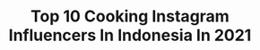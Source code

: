 ---
title: Top 10 Cooking Instagram Influencers In Indonesia In 2021
description: >-
  Find top cooking Instagram influencers in Indonesia in 2021. Most popular hashtags: #masaksimple #foodstagram #foods #kuetradisional.
platform: Instagram
hits: 363
text_top: Analyze the most popular Instagram profiles on inBeat.
text_bottom: Our platform has 363 Instagram influencers like this in Indonesia for you to contact.
profiles:
  - username: "lola.amaria"
    fullname: >-
      Lola Amaria
    bio: >-
      Founder of Lola Amaria Production🌻Cooking addicts🌻Food lover🌻Traveller🌻Enjoying the world🌻 @lolas.cooking Contact : Gia | giapartawinata@gmail.com
    location: "Indonesia"
    followers: 42245
    engagement: 199
    commentsToLikes: 0.037284
    id: ck13cwkdu2ilg0i19xjvsyuj3
    verified: true
    hashtags: "#bikeride, #piknikpedal, #roadbikelife, #gowes"
  - username: "masakan.simple"
    fullname: >-
      Resep Masakan Simple
    bio: >-
      📣 Cooking Channel🍴🍱🥤 📍Malang 🍰 For Bussiness Email / Wa 0815 7521 1544 (Alf) pizza 3 bahan aja ⏬
    location: "Indonesia"
    followers: 164517
    engagement: 614
    commentsToLikes: 0.037799
    id: ck9wdpwtkgq3x0j78cfzlfjse
    verified: false
    hashtags: "#masterchefindonesia, #instagood, #foods, #masaksimple"
  - username: "kaklongteh_"
    fullname: >-
      sitihaidahmahat🇲🇾
    bio: >-
      Dapurku Officeku👩‍🍳 Love Cooking❤ Sendiri masak sendiri makan😁 Masak biase² n berulang seadenye je🤭 Ade gak selit2 pic2📸kesayangan🤗 Tq follow n like🌹🌹
    location: "Indonesia"
    followers: 6246
    engagement: 650
    commentsToLikes: 0.160465
    id: ckf5x8d5wuse10j23hqpdd1k4
    verified: false
    hashtags: "#alhamdulillah, #sayamasak, #lunch, #syukuralhamdulillah"
  - username: "yulichia88"
    fullname: >-
      Helena Yuli
    bio: >-
      💙Cooking and Baking💙 🍃Simple Cuisine🍃 🏡Indonesia🏡 🤍Thanks for like, comment & follow🤍
    location: "Indonesia"
    followers: 64369
    engagement: 166
    commentsToLikes: 0.268238
    id: ck135zlym40vv0i19be6ul7v2
    verified: false
    hashtags: "#homebaking, #kuesederhana, #guniezzt, #reseproemahan"
  - username: "sulli_fant"
    fullname: >-
      M A S U L L I
    bio: >-
      Traveling Cooking planting 🌻 📍Malang East Java - Indonesia 🇮🇩 @letss_plants
    location: "Indonesia"
    followers: 4465
    engagement: 2198
    commentsToLikes: 0.245518
    id: ck0tuu3da8o5f0i19sgvxcy0s
    verified: false
    hashtags: "#jalan2terus, #keluarbentar, #cobanrendeng, #travel"
  - username: "onyah.pingky"
    fullname: >-
      Inspirasi Rumah Peachy Pink
    bio: >-
      🧕🏻 26th 🏠 Sharing & Inspiring with me 🍛 cooking enthusiast
    location: "Indonesia"
    followers: 36139
    engagement: 337
    commentsToLikes: 0.074019
    id: ck5cho4tmr59y0i110zwu5z77
    verified: false
    hashtags: "#shabbylovers, #pinklady, #shabby, #shabbychicstyle"
  - username: "randferdian"
    fullname: >-
      Randi Ferdiansyah
    bio: >-
      🍳Cooking, Food, Traveler, Photograph📷 ___ TikTok : @MaenMasakMasakan Business Inquiry: ❌ No DM 📩 Email : randferdian@gmail.com ___ 👇🏻👇🏻👇🏻👇🏻👇🏻
    location: "Indonesia"
    followers: 150572
    engagement: 555
    commentsToLikes: 0.028170
    id: ckaowm6m59gqp0i78v26mci5k
    verified: false
    hashtags: "#hanzelpremiumsausage, #morejuicymoretasty, #gayahidupsehat, #mille"
  - username: "earlytitania"
    fullname: >-
      Early Titania
    bio: >-
      Ordinary Mom & Wife who loves Cats, rumahHavana with 13 cats, CookingVideography & Capturing beauty through my lens 📸
    location: "Indonesia"
    followers: 57428
    engagement: 83
    commentsToLikes: 0.117541
    id: ckap7eba5jpcb0i786qwogghz
    verified: false
    hashtags: "#plantstyling, #plantsofinstagram, #plantshelfie, #plantsplantsplants"
  - username: "eviwanq"
    fullname: >-
      Evi Wang
    bio: >-
      Hobby : Baking 🍰 & Cooking 🍴 Masakan Rumah 📍Pemangkat, Kalbar
    location: "Indonesia"
    followers: 9794
    engagement: 627
    commentsToLikes: 0.256332
    id: ckap3ekgo2qxp0i786qbudv27
    verified: false
    hashtags: "#rotienak, #rotisourdough, #bawangputihhitam, #starter"
  - username: "dapur.pandamerah"
    fullname: >-
      Menu diet sehat ❤️ lost 20kg
    bio: >-
      💁 Healthy Lifestyle, Pejuang PCOS & pejuang diet defisit kalori, 👶 @sheonalevina 🍲 Cooking by PandaMerah 🏠 JKT Youtube Cara Diet & Pola Makanku ⬇️
    location: "Indonesia"
    followers: 81568
    engagement: 230
    commentsToLikes: 0.020673
    id: ck5zn77adnws70i14lijhflrw
    verified: false
    hashtags: "#reseptahu, #resepayam, #resepsop, #cookiesoat"
---